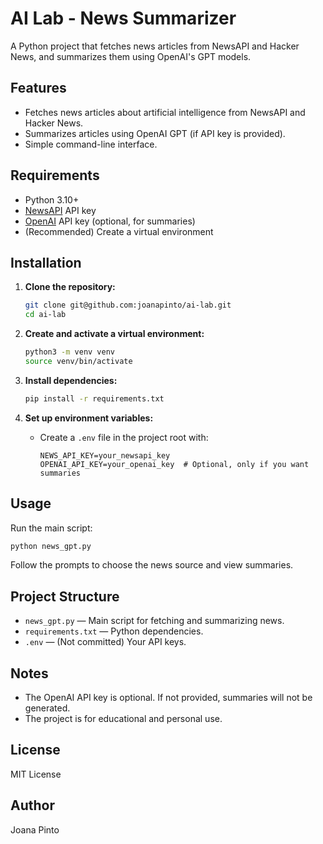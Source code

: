 # AI Lab - News Summarizer

A Python project that fetches news articles from NewsAPI and Hacker News, and summarizes them using OpenAI's GPT models.

## Features

- Fetches news articles about artificial intelligence from NewsAPI and Hacker News.
- Summarizes articles using OpenAI GPT (if API key is provided).
- Simple command-line interface.

## Requirements

- Python 3.10+
- [NewsAPI](https://newsapi.org/) API key
- [OpenAI](https://platform.openai.com/) API key (optional, for summaries)
- (Recommended) Create a virtual environment

## Installation

1. **Clone the repository:**
   ```sh
   git clone git@github.com:joanapinto/ai-lab.git
   cd ai-lab
   ```

2. **Create and activate a virtual environment:**
   ```sh
   python3 -m venv venv
   source venv/bin/activate
   ```

3. **Install dependencies:**
   ```sh
   pip install -r requirements.txt
   ```

4. **Set up environment variables:**
   - Create a `.env` file in the project root with:
     ```
     NEWS_API_KEY=your_newsapi_key
     OPENAI_API_KEY=your_openai_key  # Optional, only if you want summaries
     ```

## Usage

Run the main script:
```sh
python news_gpt.py
```
Follow the prompts to choose the news source and view summaries.

## Project Structure

- `news_gpt.py` — Main script for fetching and summarizing news.
- `requirements.txt` — Python dependencies.
- `.env` — (Not committed) Your API keys.

## Notes

- The OpenAI API key is optional. If not provided, summaries will not be generated.
- The project is for educational and personal use.

## License

MIT License

## Author

Joana Pinto

